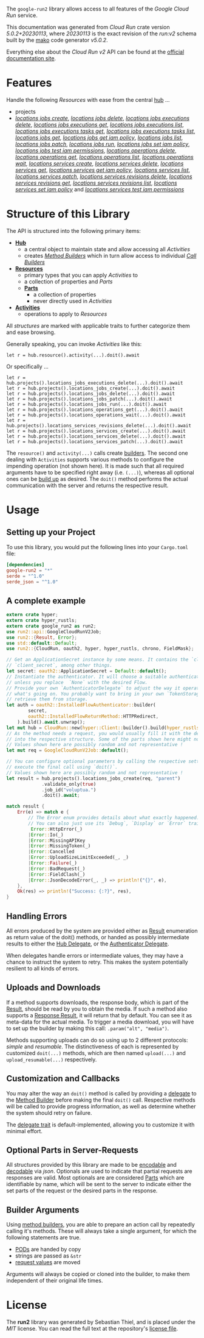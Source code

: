 <!---
DO NOT EDIT !
This file was generated automatically from 'src/generator/templates/api/README.md.mako'
DO NOT EDIT !
-->
The `google-run2` library allows access to all features of the *Google Cloud Run* service.

This documentation was generated from *Cloud Run* crate version *5.0.2+20230113*, where *20230113* is the exact revision of the *run:v2* schema built by the [mako](http://www.makotemplates.org/) code generator *v5.0.2*.

Everything else about the *Cloud Run* *v2* API can be found at the
[official documentation site](https://cloud.google.com/run/).
# Features

Handle the following *Resources* with ease from the central [hub](https://docs.rs/google-run2/5.0.2+20230113/google_run2/CloudRun) ... 

* projects
 * [*locations jobs create*](https://docs.rs/google-run2/5.0.2+20230113/google_run2/api::ProjectLocationJobCreateCall), [*locations jobs delete*](https://docs.rs/google-run2/5.0.2+20230113/google_run2/api::ProjectLocationJobDeleteCall), [*locations jobs executions delete*](https://docs.rs/google-run2/5.0.2+20230113/google_run2/api::ProjectLocationJobExecutionDeleteCall), [*locations jobs executions get*](https://docs.rs/google-run2/5.0.2+20230113/google_run2/api::ProjectLocationJobExecutionGetCall), [*locations jobs executions list*](https://docs.rs/google-run2/5.0.2+20230113/google_run2/api::ProjectLocationJobExecutionListCall), [*locations jobs executions tasks get*](https://docs.rs/google-run2/5.0.2+20230113/google_run2/api::ProjectLocationJobExecutionTaskGetCall), [*locations jobs executions tasks list*](https://docs.rs/google-run2/5.0.2+20230113/google_run2/api::ProjectLocationJobExecutionTaskListCall), [*locations jobs get*](https://docs.rs/google-run2/5.0.2+20230113/google_run2/api::ProjectLocationJobGetCall), [*locations jobs get iam policy*](https://docs.rs/google-run2/5.0.2+20230113/google_run2/api::ProjectLocationJobGetIamPolicyCall), [*locations jobs list*](https://docs.rs/google-run2/5.0.2+20230113/google_run2/api::ProjectLocationJobListCall), [*locations jobs patch*](https://docs.rs/google-run2/5.0.2+20230113/google_run2/api::ProjectLocationJobPatchCall), [*locations jobs run*](https://docs.rs/google-run2/5.0.2+20230113/google_run2/api::ProjectLocationJobRunCall), [*locations jobs set iam policy*](https://docs.rs/google-run2/5.0.2+20230113/google_run2/api::ProjectLocationJobSetIamPolicyCall), [*locations jobs test iam permissions*](https://docs.rs/google-run2/5.0.2+20230113/google_run2/api::ProjectLocationJobTestIamPermissionCall), [*locations operations delete*](https://docs.rs/google-run2/5.0.2+20230113/google_run2/api::ProjectLocationOperationDeleteCall), [*locations operations get*](https://docs.rs/google-run2/5.0.2+20230113/google_run2/api::ProjectLocationOperationGetCall), [*locations operations list*](https://docs.rs/google-run2/5.0.2+20230113/google_run2/api::ProjectLocationOperationListCall), [*locations operations wait*](https://docs.rs/google-run2/5.0.2+20230113/google_run2/api::ProjectLocationOperationWaitCall), [*locations services create*](https://docs.rs/google-run2/5.0.2+20230113/google_run2/api::ProjectLocationServiceCreateCall), [*locations services delete*](https://docs.rs/google-run2/5.0.2+20230113/google_run2/api::ProjectLocationServiceDeleteCall), [*locations services get*](https://docs.rs/google-run2/5.0.2+20230113/google_run2/api::ProjectLocationServiceGetCall), [*locations services get iam policy*](https://docs.rs/google-run2/5.0.2+20230113/google_run2/api::ProjectLocationServiceGetIamPolicyCall), [*locations services list*](https://docs.rs/google-run2/5.0.2+20230113/google_run2/api::ProjectLocationServiceListCall), [*locations services patch*](https://docs.rs/google-run2/5.0.2+20230113/google_run2/api::ProjectLocationServicePatchCall), [*locations services revisions delete*](https://docs.rs/google-run2/5.0.2+20230113/google_run2/api::ProjectLocationServiceRevisionDeleteCall), [*locations services revisions get*](https://docs.rs/google-run2/5.0.2+20230113/google_run2/api::ProjectLocationServiceRevisionGetCall), [*locations services revisions list*](https://docs.rs/google-run2/5.0.2+20230113/google_run2/api::ProjectLocationServiceRevisionListCall), [*locations services set iam policy*](https://docs.rs/google-run2/5.0.2+20230113/google_run2/api::ProjectLocationServiceSetIamPolicyCall) and [*locations services test iam permissions*](https://docs.rs/google-run2/5.0.2+20230113/google_run2/api::ProjectLocationServiceTestIamPermissionCall)




# Structure of this Library

The API is structured into the following primary items:

* **[Hub](https://docs.rs/google-run2/5.0.2+20230113/google_run2/CloudRun)**
    * a central object to maintain state and allow accessing all *Activities*
    * creates [*Method Builders*](https://docs.rs/google-run2/5.0.2+20230113/google_run2/client::MethodsBuilder) which in turn
      allow access to individual [*Call Builders*](https://docs.rs/google-run2/5.0.2+20230113/google_run2/client::CallBuilder)
* **[Resources](https://docs.rs/google-run2/5.0.2+20230113/google_run2/client::Resource)**
    * primary types that you can apply *Activities* to
    * a collection of properties and *Parts*
    * **[Parts](https://docs.rs/google-run2/5.0.2+20230113/google_run2/client::Part)**
        * a collection of properties
        * never directly used in *Activities*
* **[Activities](https://docs.rs/google-run2/5.0.2+20230113/google_run2/client::CallBuilder)**
    * operations to apply to *Resources*

All *structures* are marked with applicable traits to further categorize them and ease browsing.

Generally speaking, you can invoke *Activities* like this:

```Rust,ignore
let r = hub.resource().activity(...).doit().await
```

Or specifically ...

```ignore
let r = hub.projects().locations_jobs_executions_delete(...).doit().await
let r = hub.projects().locations_jobs_create(...).doit().await
let r = hub.projects().locations_jobs_delete(...).doit().await
let r = hub.projects().locations_jobs_patch(...).doit().await
let r = hub.projects().locations_jobs_run(...).doit().await
let r = hub.projects().locations_operations_get(...).doit().await
let r = hub.projects().locations_operations_wait(...).doit().await
let r = hub.projects().locations_services_revisions_delete(...).doit().await
let r = hub.projects().locations_services_create(...).doit().await
let r = hub.projects().locations_services_delete(...).doit().await
let r = hub.projects().locations_services_patch(...).doit().await
```

The `resource()` and `activity(...)` calls create [builders][builder-pattern]. The second one dealing with `Activities` 
supports various methods to configure the impending operation (not shown here). It is made such that all required arguments have to be 
specified right away (i.e. `(...)`), whereas all optional ones can be [build up][builder-pattern] as desired.
The `doit()` method performs the actual communication with the server and returns the respective result.

# Usage

## Setting up your Project

To use this library, you would put the following lines into your `Cargo.toml` file:

```toml
[dependencies]
google-run2 = "*"
serde = "^1.0"
serde_json = "^1.0"
```

## A complete example

```Rust
extern crate hyper;
extern crate hyper_rustls;
extern crate google_run2 as run2;
use run2::api::GoogleCloudRunV2Job;
use run2::{Result, Error};
use std::default::Default;
use run2::{CloudRun, oauth2, hyper, hyper_rustls, chrono, FieldMask};

// Get an ApplicationSecret instance by some means. It contains the `client_id` and 
// `client_secret`, among other things.
let secret: oauth2::ApplicationSecret = Default::default();
// Instantiate the authenticator. It will choose a suitable authentication flow for you, 
// unless you replace  `None` with the desired Flow.
// Provide your own `AuthenticatorDelegate` to adjust the way it operates and get feedback about 
// what's going on. You probably want to bring in your own `TokenStorage` to persist tokens and
// retrieve them from storage.
let auth = oauth2::InstalledFlowAuthenticator::builder(
        secret,
        oauth2::InstalledFlowReturnMethod::HTTPRedirect,
    ).build().await.unwrap();
let mut hub = CloudRun::new(hyper::Client::builder().build(hyper_rustls::HttpsConnectorBuilder::new().with_native_roots().https_or_http().enable_http1().enable_http2().build()), auth);
// As the method needs a request, you would usually fill it with the desired information
// into the respective structure. Some of the parts shown here might not be applicable !
// Values shown here are possibly random and not representative !
let mut req = GoogleCloudRunV2Job::default();

// You can configure optional parameters by calling the respective setters at will, and
// execute the final call using `doit()`.
// Values shown here are possibly random and not representative !
let result = hub.projects().locations_jobs_create(req, "parent")
             .validate_only(true)
             .job_id("voluptua.")
             .doit().await;

match result {
    Err(e) => match e {
        // The Error enum provides details about what exactly happened.
        // You can also just use its `Debug`, `Display` or `Error` traits
         Error::HttpError(_)
        |Error::Io(_)
        |Error::MissingAPIKey
        |Error::MissingToken(_)
        |Error::Cancelled
        |Error::UploadSizeLimitExceeded(_, _)
        |Error::Failure(_)
        |Error::BadRequest(_)
        |Error::FieldClash(_)
        |Error::JsonDecodeError(_, _) => println!("{}", e),
    },
    Ok(res) => println!("Success: {:?}", res),
}

```
## Handling Errors

All errors produced by the system are provided either as [Result](https://docs.rs/google-run2/5.0.2+20230113/google_run2/client::Result) enumeration as return value of
the doit() methods, or handed as possibly intermediate results to either the 
[Hub Delegate](https://docs.rs/google-run2/5.0.2+20230113/google_run2/client::Delegate), or the [Authenticator Delegate](https://docs.rs/yup-oauth2/*/yup_oauth2/trait.AuthenticatorDelegate.html).

When delegates handle errors or intermediate values, they may have a chance to instruct the system to retry. This 
makes the system potentially resilient to all kinds of errors.

## Uploads and Downloads
If a method supports downloads, the response body, which is part of the [Result](https://docs.rs/google-run2/5.0.2+20230113/google_run2/client::Result), should be
read by you to obtain the media.
If such a method also supports a [Response Result](https://docs.rs/google-run2/5.0.2+20230113/google_run2/client::ResponseResult), it will return that by default.
You can see it as meta-data for the actual media. To trigger a media download, you will have to set up the builder by making
this call: `.param("alt", "media")`.

Methods supporting uploads can do so using up to 2 different protocols: 
*simple* and *resumable*. The distinctiveness of each is represented by customized 
`doit(...)` methods, which are then named `upload(...)` and `upload_resumable(...)` respectively.

## Customization and Callbacks

You may alter the way an `doit()` method is called by providing a [delegate](https://docs.rs/google-run2/5.0.2+20230113/google_run2/client::Delegate) to the 
[Method Builder](https://docs.rs/google-run2/5.0.2+20230113/google_run2/client::CallBuilder) before making the final `doit()` call. 
Respective methods will be called to provide progress information, as well as determine whether the system should 
retry on failure.

The [delegate trait](https://docs.rs/google-run2/5.0.2+20230113/google_run2/client::Delegate) is default-implemented, allowing you to customize it with minimal effort.

## Optional Parts in Server-Requests

All structures provided by this library are made to be [encodable](https://docs.rs/google-run2/5.0.2+20230113/google_run2/client::RequestValue) and 
[decodable](https://docs.rs/google-run2/5.0.2+20230113/google_run2/client::ResponseResult) via *json*. Optionals are used to indicate that partial requests are responses 
are valid.
Most optionals are are considered [Parts](https://docs.rs/google-run2/5.0.2+20230113/google_run2/client::Part) which are identifiable by name, which will be sent to 
the server to indicate either the set parts of the request or the desired parts in the response.

## Builder Arguments

Using [method builders](https://docs.rs/google-run2/5.0.2+20230113/google_run2/client::CallBuilder), you are able to prepare an action call by repeatedly calling it's methods.
These will always take a single argument, for which the following statements are true.

* [PODs][wiki-pod] are handed by copy
* strings are passed as `&str`
* [request values](https://docs.rs/google-run2/5.0.2+20230113/google_run2/client::RequestValue) are moved

Arguments will always be copied or cloned into the builder, to make them independent of their original life times.

[wiki-pod]: http://en.wikipedia.org/wiki/Plain_old_data_structure
[builder-pattern]: http://en.wikipedia.org/wiki/Builder_pattern
[google-go-api]: https://github.com/google/google-api-go-client

# License
The **run2** library was generated by Sebastian Thiel, and is placed 
under the *MIT* license.
You can read the full text at the repository's [license file][repo-license].

[repo-license]: https://github.com/Byron/google-apis-rsblob/main/LICENSE.md

